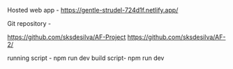 Hosted web app - https://gentle-strudel-724d1f.netlify.app/

Git repository -

https://github.com/sksdesilva/AF-Project
https://github.com/sksdesilva/AF-2/

running script - npm run dev
build script- npm run dev
